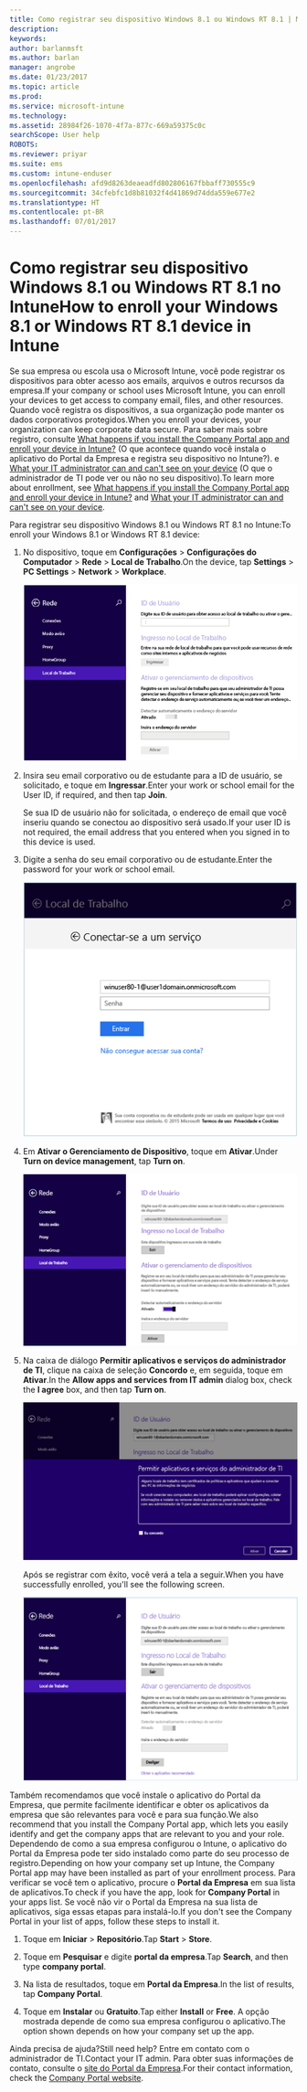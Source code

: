 ```yaml
---
title: Como registrar seu dispositivo Windows 8.1 ou Windows RT 8.1 | Microsoft Docs
description: 
keywords: 
author: barlanmsft
ms.author: barlan
manager: angrobe
ms.date: 01/23/2017
ms.topic: article
ms.prod: 
ms.service: microsoft-intune
ms.technology: 
ms.assetid: 28984f26-1070-4f7a-877c-669a59375c0c
searchScope: User help
ROBOTS: 
ms.reviewer: priyar
ms.suite: ems
ms.custom: intune-enduser
ms.openlocfilehash: afd9d8263deaeadfd802806167fbbaff730555c9
ms.sourcegitcommit: 34cfebfc1d8b81032f4d41869d74dda559e677e2
ms.translationtype: HT
ms.contentlocale: pt-BR
ms.lasthandoff: 07/01/2017
---
```

# <span data-ttu-id="9434c-102">Como registrar seu dispositivo Windows 8.1 ou Windows RT 8.1 no Intune</span><span class="sxs-lookup"><span data-stu-id="9434c-102">How to enroll your Windows 8.1 or Windows RT 8.1 device in Intune</span></span>
<a id="how-to-enroll-your-windows-81-or-windows-rt-81-device-in-intune" class="xliff"></a>

<span data-ttu-id="9434c-103">Se sua empresa ou escola usa o Microsoft Intune, você pode registrar os dispositivos para obter acesso aos emails, arquivos e outros recursos da empresa.</span><span class="sxs-lookup"><span data-stu-id="9434c-103">If your company or school uses Microsoft Intune, you can enroll your devices to get access to company email, files, and other resources.</span></span> <span data-ttu-id="9434c-104">Quando você registra os dispositivos, a sua organização pode manter os dados corporativos protegidos.</span><span class="sxs-lookup"><span data-stu-id="9434c-104">When you enroll your devices, your organization can keep corporate data secure.</span></span> <span data-ttu-id="9434c-105">Para saber mais sobre registro, consulte [What happens if you install the Company Portal app and enroll your device in Intune?](what-happens-if-you-install-the-company-portal-app-and-enroll-your-device-in-intune-windows.md) (O que acontece quando você instala o aplicativo do Portal da Empresa e registra seu dispositivo no Intune?). e [What your IT administrator can and can't see on your device](what-info-can-your-company-see-when-you-enroll-your-device-in-intune.md) (O que o administrador de TI pode ver ou não no seu dispositivo).</span><span class="sxs-lookup"><span data-stu-id="9434c-105">To learn more about enrollment, see [What happens if you install the Company Portal app and enroll your device in Intune?](what-happens-if-you-install-the-company-portal-app-and-enroll-your-device-in-intune-windows.md) and [What your IT administrator can and can't see on your device](what-info-can-your-company-see-when-you-enroll-your-device-in-intune.md).</span></span>


<span data-ttu-id="9434c-106">Para registrar seu dispositivo Windows 8.1 ou Windows RT 8.1 no Intune:</span><span class="sxs-lookup"><span data-stu-id="9434c-106">To enroll your Windows 8.1 or Windows RT 8.1 device:</span></span>

1.  <span data-ttu-id="9434c-107">No dispositivo, toque em **Configurações** &gt; **Configurações do Computador** &gt; **Rede** &gt; **Local de Trabalho**.</span><span class="sxs-lookup"><span data-stu-id="9434c-107">On the device, tap **Settings** &gt; **PC Settings** &gt; **Network** &gt; **Workplace**.</span></span>

    ![nav-to-workplace](./media/W81-1-workplacejoin.png)

2.  <span data-ttu-id="9434c-109">Insira seu email corporativo ou de estudante para a ID de usuário, se solicitado, e toque em **Ingressar**.</span><span class="sxs-lookup"><span data-stu-id="9434c-109">Enter your work or school email for the User ID, if required, and then tap **Join**.</span></span>

    <span data-ttu-id="9434c-110">Se sua ID de usuário não for solicitada, o endereço de email que você inseriu quando se conectou ao dispositivo será usado.</span><span class="sxs-lookup"><span data-stu-id="9434c-110">If your user ID is not required,  the email address that you entered when you signed in to this device is used.</span></span>

3.  <span data-ttu-id="9434c-111">Digite a senha do seu email corporativo ou de estudante.</span><span class="sxs-lookup"><span data-stu-id="9434c-111">Enter the password for your work or school email.</span></span>

    ![type-password](./media/W81-2-workplacesettings_signin.png)

4.  <span data-ttu-id="9434c-113">Em **Ativar o Gerenciamento de Dispositivo**, toque em **Ativar**.</span><span class="sxs-lookup"><span data-stu-id="9434c-113">Under **Turn on device management**, tap **Turn on**.</span></span>

    ![turn-on-device-management](./media/W81-3-dev-mgt-turn-on.png)

5.  <span data-ttu-id="9434c-115">Na caixa de diálogo **Permitir aplicativos e serviços do administrador de TI**, clique na caixa de seleção **Concordo** e, em seguida, toque em **Ativar**.</span><span class="sxs-lookup"><span data-stu-id="9434c-115">In the **Allow apps and services from IT admin** dialog box, check the  **I agree** box, and then tap **Turn on**.</span></span>

    ![turn-on-allow-apps-services](./media/W81-4-agree-allow-apps-services.png)

    <span data-ttu-id="9434c-117">Após se registrar com êxito, você verá a tela a seguir.</span><span class="sxs-lookup"><span data-stu-id="9434c-117">When you have successfully enrolled, you'll see the following screen.</span></span>

    ![enrollment-complete](./media/W81-5-enrolled-done.png)

<span data-ttu-id="9434c-119">Também recomendamos que você instale o aplicativo do Portal da Empresa, que permite facilmente identificar e obter os aplicativos da empresa que são relevantes para você e para sua função.</span><span class="sxs-lookup"><span data-stu-id="9434c-119">We also recommend that you install the Company Portal app, which lets you easily identify and get the company apps that are relevant to you and your role.</span></span> <span data-ttu-id="9434c-120">Dependendo de como a sua empresa configurou o Intune, o aplicativo do Portal da Empresa pode ter sido instalado como parte do seu processo de registro.</span><span class="sxs-lookup"><span data-stu-id="9434c-120">Depending on how your company set up Intune, the Company Portal app may have been installed as part of your enrollment process.</span></span> <span data-ttu-id="9434c-121">Para verificar se você tem o aplicativo, procure o **Portal da Empresa** em sua lista de aplicativos.</span><span class="sxs-lookup"><span data-stu-id="9434c-121">To check if you have the app, look for **Company Portal** in your apps list.</span></span> <span data-ttu-id="9434c-122">Se você não vir o Portal da Empresa na sua lista de aplicativos, siga essas etapas para instalá-lo.</span><span class="sxs-lookup"><span data-stu-id="9434c-122">If you don't see the Company Portal in your list of apps, follow these steps to install it.</span></span>

1.  <span data-ttu-id="9434c-123">Toque em **Iniciar** &gt; **Repositório**.</span><span class="sxs-lookup"><span data-stu-id="9434c-123">Tap **Start** &gt; **Store**.</span></span>

2.  <span data-ttu-id="9434c-124">Toque em **Pesquisar** e digite **portal da empresa**.</span><span class="sxs-lookup"><span data-stu-id="9434c-124">Tap **Search**, and then type **company portal**.</span></span>

3.  <span data-ttu-id="9434c-125">Na lista de resultados, toque em **Portal da Empresa**.</span><span class="sxs-lookup"><span data-stu-id="9434c-125">In the list of results, tap **Company Portal**.</span></span>

4.  <span data-ttu-id="9434c-126">Toque em **Instalar** ou **Gratuito**.</span><span class="sxs-lookup"><span data-stu-id="9434c-126">Tap  either **Install** or **Free**.</span></span> <span data-ttu-id="9434c-127">A opção mostrada depende de como sua empresa configurou o aplicativo.</span><span class="sxs-lookup"><span data-stu-id="9434c-127">The option shown depends on how your company set up the app.</span></span>

<span data-ttu-id="9434c-128">Ainda precisa de ajuda?</span><span class="sxs-lookup"><span data-stu-id="9434c-128">Still need help?</span></span> <span data-ttu-id="9434c-129">Entre em contato com o administrador de TI.</span><span class="sxs-lookup"><span data-stu-id="9434c-129">Contact your IT admin.</span></span> <span data-ttu-id="9434c-130">Para obter suas informações de contato, consulte o [site do Portal da Empresa](http://portal.manage.microsoft.com).</span><span class="sxs-lookup"><span data-stu-id="9434c-130">For their contact information, check the [Company Portal website](http://portal.manage.microsoft.com).</span></span>
